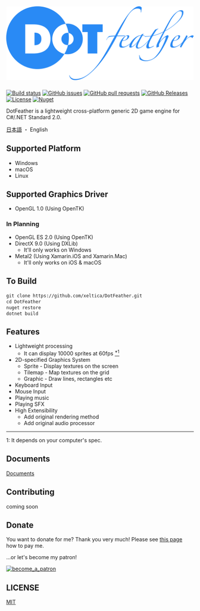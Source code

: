 # <img src="docs/logo.svg"/> 
[![Build status](https://img.shields.io/appveyor/ci/xeltica/dotfeather.svg?style=for-the-badge)][ci]
[![GitHub issues](https://img.shields.io/github/issues/xeltica/dotfeather.svg?style=for-the-badge)][issues]
[![GitHub pull requests](https://img.shields.io/github/issues-pr/xeltica/dotfeather.svg?style=for-the-badge)][pulls]
[![GitHub Releases](https://img.shields.io/github/release-pre/xeltica/DotFeather.svg?style=for-the-badge)][releases]
[![License](https://img.shields.io/github/license/xeltica/dotfeather.svg?style=for-the-badge)](LICENSE)
[![Nuget](https://img.shields.io/nuget/vpre/DotFeather.svg?style=for-the-badge)](https://www.nuget.org/packages/DotFeather/)

[ci]: https://ci.appveyor.com/project/Xeltica/dotfeather
[issues]: //github.com/xeltica/dotfeather/issues
[pulls]: //github.com/xeltica/dotfeather/pulls
[releases]: //github.com/xeltica/dotfeather/releases

DotFeather is a lightweight cross-platform generic 2D game engine for C#/.NET Standard 2.0.

[日本語](README-ja.md) ・ English

## Supported Platform

- Windows
- macOS
- Linux

## Supported Graphics Driver

- OpenGL 1.0 (Using OpenTK)

### In Planning

- OpenGL ES 2.0 (Using OpenTK)
- DirectX 9.0 (Using DXLib)
  - It'll only works on Windows
- Metal2 (Using Xamarin.iOS and Xamarin.Mac)
  - It'll only works on iOS & macOS

## To Build

```
git clone https://github.com/xeltica/DotFeather.git
cd DotFeather
nuget restore
dotnet build
```

## Features

- Lightweight processing
    - It can display 10000 sprites at 60fps [<sup>*1</sup>](#f1)
- 2D-specified Graphics System
    - Sprite - Display textures on the screen
    - Tilemap - Map textures on the grid
    - Graphic - Draw lines, rectangles etc
- Keyboard Input
- Mouse Input
- Playing music
- Playing SFX
- High Extensibility
    - Add original rendering method
    - Add original audio processor

----

<p id="f1">1: It depends on your computer's spec.</p>


## Documents

[Documents](docs/index.md)

## Contributing

coming soon


## Donate

You want to donate for me? Thank you very much! Please see [this page](//xeltica.work/en/donation.html) how to pay me.

...or let's become my patron!

[![become_a_patron](https://c5.patreon.com/external/logo/become_a_patron_button@2x.png)](https://patreon.com/xeltica)

## LICENSE

[MIT](LICENSE)
